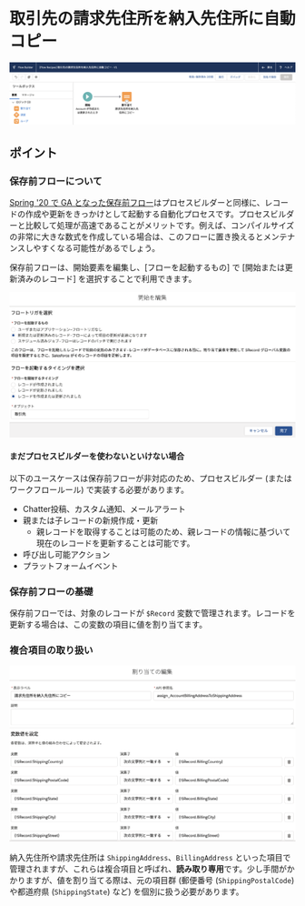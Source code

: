# 取引先の請求先住所を納入先住所に自動コピー

![](screenshot.png)

## ポイント
### 保存前フローについて
[Spring '20 で GA となった保存前フロー](https://releasenotes.docs.salesforce.com/ja-jp/spring20/release-notes/rn_forcecom_flow_fbuilder_before_save_updates.htm)はプロセスビルダーと同様に、レコードの作成や更新をきっかけとして起動する自動化プロセスです。プロセスビルダーと比較して処理が高速であることがメリットです。例えば、コンパイルサイズの非常に大きな数式を作成している場合は、このフローに置き換えるとメンテナンスしやすくなる可能性があるでしょう。

保存前フローは、開始要素を編集し、[フローを起動するもの] で [開始または更新済みのレコード] を選択することで利用できます。

![](before_save_flow.png)

#### まだプロセスビルダーを使わないといけない場合
以下のユースケースは保存前フローが非対応のため、プロセスビルダー (またはワークフロールール) で実装する必要があります。
* Chatter投稿、カスタム通知、メールアラート
* 親または子レコードの新規作成・更新
    * 親レコードを取得することは可能のため、親レコードの情報に基づいて現在のレコードを更新することは可能です。
* 呼び出し可能アクション
* プラットフォームイベント

### 保存前フローの基礎
保存前フローでは、対象のレコードが `$Record` 変数で管理されます。レコードを更新する場合は、この変数の項目に値を割り当てます。

### 複合項目の取り扱い
![](before_save_flow_assign.png)

納入先住所や請求先住所は `ShippingAddress`、`BillingAddress` といった項目で管理されますが、これらは複合項目と呼ばれ、**読み取り専用**です。少し手間がかかりますが、値を割り当てる際は、元の項目群 (郵便番号 (`ShippingPostalCode`) や都道府県 (`ShippingState`) など) を個別に扱う必要があります。